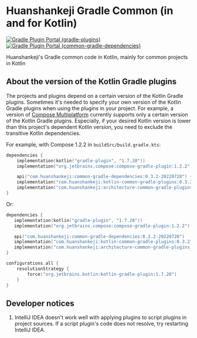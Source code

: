 # Huanshankeji Gradle Common (in and for Kotlin)

[![Gradle Plugin Portal (gradle-plugins)](https://img.shields.io/gradle-plugin-portal/v/com.huanshankeji.kotlin-jvm-common-conventions?label=plugin%20portal%20%28gradle-plugins%29)](https://plugins.gradle.org/search?term=com.huanshankeji)
[![Gradle Plugin Portal (common-gradle-dependencies)](https://img.shields.io/gradle-plugin-portal/v/com.huanshankeji.dummy-plugin?label=plugin%20portal%20%28common-gradle-dependencies%29)](https://plugins.gradle.org/plugin/com.huanshankeji.dummy-plugin)

Huanshankeji's Gradle common code in Kotlin, mainly for common projects in Kotlin

## About the version of the Kotlin Gradle plugins

The projects and plugins depend on a certain version of the Kotlin Gradle plugins. Sometimes it's needed to specify your own version of the Kotlin Gradle plugins when using the plugins in your project. For example, a version of [Compose Multiplatform](https://www.jetbrains.com/lp/compose-mpp/) currently supports only a certain version of the Kotlin Gradle plugins. Especially, if your desired Kotlin version is lower than this project's dependent Kotlin version, you need to exclude the transitive Kotlin dependencies.

For example, with Compose 1.2.2 in `buildSrc/build.gradle.kts`:

```kotlin
dependencies {
    implementation(kotlin("gradle-plugin", "1.7.20"))
    implementation("org.jetbrains.compose:compose-gradle-plugin:1.2.2")

    api("com.huanshankeji:common-gradle-dependencies:0.3.2-20220728") { exclude("org.jetbrains.kotlin") }
    implementation("com.huanshankeji:kotlin-common-gradle-plugins:0.3.2") { exclude("org.jetbrains.kotlin") }
    implementation("com.huanshankeji:architecture-common-gradle-plugins:0.3.2") { exclude("org.jetbrains.kotlin") }
}
```

Or:

```kotlin
dependencies {
   implementation(kotlin("gradle-plugin", "1.7.20"))
   implementation("org.jetbrains.compose:compose-gradle-plugin:1.2.2")

   api("com.huanshankeji:common-gradle-dependencies:0.3.2-20220728")
   implementation("com.huanshankeji:kotlin-common-gradle-plugins:0.3.2")
   implementation("com.huanshankeji:architecture-common-gradle-plugins:0.3.2")
}

configurations.all {
    resolutionStrategy {
        force("org.jetbrains.kotlin:kotlin-gradle-plugin:1.7.20")
    }
}
```

## Developer notices

1. IntelliJ IDEA doesn't work well with applying plugins to script plugins in project sources. If a script plugin's code does not resolve, try restarting IntelliJ IDEA.
